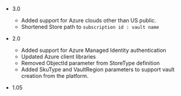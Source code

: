 ﻿
- 3.0
  - Added support for Azure clouds other than US public.
  - Shortened Store path to `subscription id : vault name`

- 2.0
  - Added support for Azure Managed Identity authentication
  - Updated Azure client libraries
  - Removed ObjectId parameter from StoreType definition
  - Added SkuType and VaultRegion parameters to support vault creation from the platform.

- 1.05